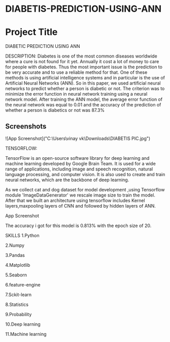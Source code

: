 # DIABETIS-PREDICTION-USING-ANN

# Project Title

DIABETIC PREDICTION USING ANN

DESCRIPTION:
Diabetes is one of the most common diseases worldwide where a cure is not found for it yet. Annually it cost a lot of money to care for people with diabetes. Thus the most important issue is the prediction to be very accurate and to use a reliable method for that. One of these methods is using artificial intelligence systems and in particular is the use of Artificial Neural Networks (ANN). So in this paper, we used artificial neural networks to predict whether a person is diabetic or not. The criterion was to minimize the error function in neural network training using a neural network model. After training the ANN model, the average error function of the neural network was equal to 0.01 and the accuracy of the prediction of whether a person is diabetics or not was 87.3%



## Screenshots

![App Screenshot]("C:\Users\vinay vk\Downloads\DIABETIS PIC.jpg")

TENSORFLOW:

TensorFlow is an open-source software library for deep learning and machine learning developed by Google Brain Team. It is used for a wide range of applications, including image and speech recognition, natural language processing, and computer vision. It is also used to create and train neural networks, which are the backbone of deep learning.

As we collect cat and dog dataset for model development ,using Tensorflow module 'ImageDataGenerator' we rescale image size to train the model. After that we built an architecture using tensorflow includes Kernel layers,maxpooling layers of CNN and followed by hidden layers of ANN.

App Screenshot

The accuracy i got for this model is 0.813% with the epoch size of 20.

SKILLS 1.Python

2.Numpy

3.Pandas

4.Matplotlib

5.Seaborn

6.feature-engine

7.Sckit-learn

8.Statistics

9.Probability

10.Deep learning

11.Machine learning



